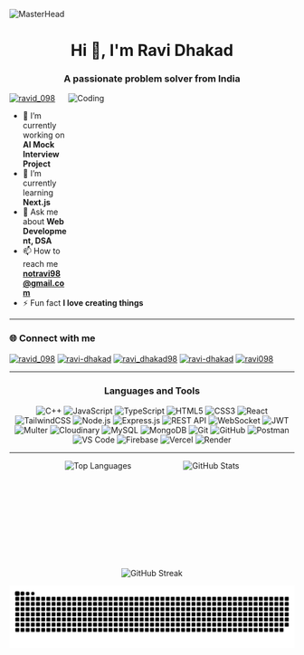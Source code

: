 <!-- 🖼️ Header -->
![MasterHead](https://www.digitalsolutionservices.com/img/services/web%20development.gif)
<h1 align="center">Hi 👋, I'm Ravi Dhakad</h1>
<h3 align="center">A passionate problem solver from India</h3>

<img align="right" alt="Coding" width="400" height="335" src="https://user-images.githubusercontent.com/74038190/235224431-e8c8c12e-6826-47f1-89fb-2ddad83b3abf.gif">

<p align="left"> 
  <a href="https://twitter.com/ravid_098" target="blank">
    <img src="https://img.shields.io/twitter/follow/ravid_098?logo=twitter&style=for-the-badge" alt="ravid_098" />
  </a> 
</p>

- 🔭 I’m currently working on **AI Mock Interview Project**  
- 🌱 I’m currently learning **Next.js**  
- 💬 Ask me about **Web Development, DSA**  
- 📫 How to reach me **notravi98@gmail.com**  
- ⚡ Fun fact **I love creating things**  

---

### 🌐 Connect with me
<p align="left">
<a href="https://x.com/RaviD_098" target="blank"><img align="center" src="https://raw.githubusercontent.com/rahuldkjain/github-profile-readme-generator/master/src/images/icons/Social/twitter.svg" alt="ravid_098" height="30" width="40" /></a>
<a href="https://linkedin.com/in/ravidhakad98" target="blank"><img align="center" src="https://raw.githubusercontent.com/rahuldkjain/github-profile-readme-generator/master/src/images/icons/Social/linked-in-alt.svg" alt="ravi-dhakad" height="30" width="40" /></a>
<a href="https://instagram.com/ravi_dhakad98" target="blank"><img align="center" src="https://raw.githubusercontent.com/rahuldkjain/github-profile-readme-generator/master/src/images/icons/Social/instagram.svg" alt="ravi_dhakad98" height="30" width="40" /></a>
<a href="https://leetcode.com/u/notravi98/" target="blank"><img align="center" src="https://raw.githubusercontent.com/rahuldkjain/github-profile-readme-generator/master/src/images/icons/Social/leet-code.svg" alt="ravi-dhakad" height="30" width="40" /></a>
<a href="https://auth.geeksforgeeks.org/user/ravi098" target="blank"><img align="center" src="https://raw.githubusercontent.com/rahuldkjain/github-profile-readme-generator/master/src/images/icons/Social/geeks-for-geeks.svg" alt="ravi098" height="30" width="40" /></a>
</p>

---


<div align="center">
  
<h3>  Languages and Tools  </h3>

![C++](https://img.shields.io/badge/C++-00599C?style=for-the-badge&logo=cplusplus&logoColor=white)
![JavaScript](https://img.shields.io/badge/JavaScript-F7DF1E?style=for-the-badge&logo=javascript&logoColor=black)
![TypeScript](https://img.shields.io/badge/TypeScript-3178C6?style=for-the-badge&logo=typescript&logoColor=white)
![HTML5](https://img.shields.io/badge/HTML5-E34F26?style=for-the-badge&logo=html5&logoColor=white)
![CSS3](https://img.shields.io/badge/CSS3-1572B6?style=for-the-badge&logo=css3&logoColor=white)
![React](https://img.shields.io/badge/React-20232A?style=for-the-badge&logo=react&logoColor=61DAFB)
![TailwindCSS](https://img.shields.io/badge/Tailwind_CSS-38B2AC?style=for-the-badge&logo=tailwind-css&logoColor=white)
![Node.js](https://img.shields.io/badge/Node.js-43853D?style=for-the-badge&logo=node.js&logoColor=white)
![Express.js](https://img.shields.io/badge/Express.js-000000?style=for-the-badge&logo=express&logoColor=white)
![REST API](https://img.shields.io/badge/REST-02569B?style=for-the-badge&logo=rest&logoColor=white)
![WebSocket](https://img.shields.io/badge/Socket.io-010101?style=for-the-badge&logo=socket.io&logoColor=white)
![JWT](https://img.shields.io/badge/JWT-000000?style=for-the-badge&logo=jsonwebtokens&logoColor=white)
![Multer](https://img.shields.io/badge/Multer-FF6C37?style=for-the-badge&logo=node.js&logoColor=white)
![Cloudinary](https://img.shields.io/badge/Cloudinary-3448C5?style=for-the-badge&logo=cloudinary&logoColor=white)
![MySQL](https://img.shields.io/badge/MySQL-005C84?style=for-the-badge&logo=mysql&logoColor=white)
![MongoDB](https://img.shields.io/badge/MongoDB-4EA94B?style=for-the-badge&logo=mongodb&logoColor=white)
![Git](https://img.shields.io/badge/Git-F05033?style=for-the-badge&logo=git&logoColor=white)
![GitHub](https://img.shields.io/badge/GitHub-181717?style=for-the-badge&logo=github&logoColor=white)
![Postman](https://img.shields.io/badge/Postman-FF6C37?style=for-the-badge&logo=postman&logoColor=white)
![VS Code](https://img.shields.io/badge/VS%20Code-0078D4?style=for-the-badge&logo=visual-studio-code&logoColor=white)
![Firebase](https://img.shields.io/badge/Firebase-FFCA28?style=for-the-badge&logo=firebase&logoColor=black)
![Vercel](https://img.shields.io/badge/Vercel-000000?style=for-the-badge&logo=vercel&logoColor=white)
![Render](https://img.shields.io/badge/Render-2F80ED?style=for-the-badge&logo=render&logoColor=white)

</div>

---

<!-- 📊 GitHub Analytics -->
<div align="center">

  <!-- Row 1: Two cards side by side -->
  <div style="display: flex; justify-content: center; gap: 40px; flex-wrap: wrap;">
    <img height="170" src="https://github-readme-stats.vercel.app/api/top-langs?username=RaviD98&layout=compact&langs_count=8&hide_border=false&theme=tokyonight" alt="Top Languages" />   &nbsp;&nbsp;&nbsp;
    <img height="170" src="https://github-readme-stats.vercel.app/api?username=RaviD98&show_icons=true&include_all_commits=true&count_private=true&hide_border=false&theme=tokyonight" alt="GitHub Stats" />
  </div>

  <!-- Row 2: Streak centered below -->
  <div style="margin-top: 20px;">
    <img height="170" src="https://streak-stats.demolab.com?user=RaviD98&hide_border=false&theme=tokyonight" alt="GitHub Streak" />
  </div>

</div>
<div align="center">
  
![snake gif](https://github.com/RaviD98/RaviD98/blob/output/github-contribution-grid-snake.svg)
</div>

</div>
